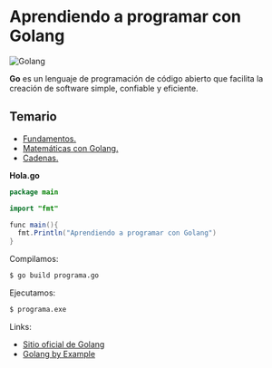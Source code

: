 # Aprendiendo a programar con Golang

![Golang](https://1.bp.blogspot.com/-B4c107RqXlk/XlE7-KY4ifI/AAAAAAAAB3A/iKIo1-QAiYkX8e2qulMV5xGu0MdrjPYRwCPcBGAYYCw/s1600/0_Nh9g_S_eXyjgFY6E.png)

**Go** es un lenguaje de programación de código abierto que facilita la creación de software simple, confiable y eficiente.

## Temario

* [Fundamentos.](https://github.com/HiroNakamura/curso-golang/tree/master/fundamentos)
* [Matemáticas con Golang.](https://github.com/HiroNakamura/curso-golang/tree/master/matematicas)
* [Cadenas.](https://github.com/HiroNakamura/curso-golang/tree/master/cadenas)


**Hola.go**
```java
package main

import "fmt"

func main(){
  fmt.Println("Aprendiendo a programar con Golang")
}

```



Compilamos:
```bash
$ go build programa.go
```

Ejecutamos:
```bash
$ programa.exe
```

Links:
* [Sitio oficial de Golang](https://golang.org/)
* [Golang by Example](https://gobyexample.com/)
